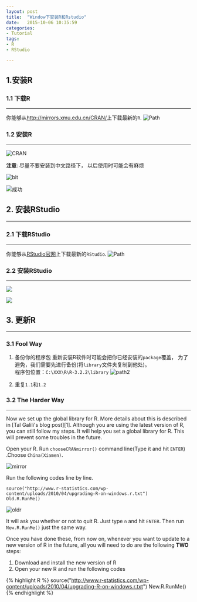 ```yaml
---
layout: post
title:  "Window下安装R和Rstudio"
date:   2015-10-06 10:35:59
categories: 
- Tutorial 
tags:
- R
- RStudio

---
```


## 1.安装R 

### 1.1 下载R
---

你能够从<http://mirrors.xmu.edu.cn/CRAN/>上下载最新的`R`. 
![Path](http://i.imgbox.com/VGVYmBnr.png)


### 1.2 安装R
---
![CRAN](http://i.imgbox.com/8GDBWR9w.png)

**注意**: 尽量不要安装到中文路径下， 以后使用时可能会有麻烦


![bit](http://i.imgbox.com/sHKrGASq.png)

![成功](http://i.imgbox.com/nQ7cCpWC.png)

## 2. 安装RStudio
---

### 2.1 下载RStudio
---

你能够从[RStudio官网](https://www.rstudio.com/)上下载最新的`RStudio`. 
![Path](http://i.imgbox.com/tK6TOXLp.png)

### 2.2 安装RStudio
---
![](http://i.imgbox.com/fzKEm7t5.png)

![](http://i.imgbox.com/iCe2KoYK.png)


## 3. 更新R
---
### 3.1 Fool Way

1. 备份你的程序包
重新安装R软件时可能会把你已经安装的`package`覆盖， 为了避免，我们需要先进行备份(将`library`文件夹复制到他处)。  
程序包位置：`C:\XXX\R\R-3.2.2\library`
![path2](http://i.imgbox.com/oRnNGM5x.png)

2. 重复`1.1`和`1.2`



### 3.2 The Harder Way
---

Now we set up the global library for R. More details about this is described in [Tal Galili's blog post][1]. Although you are using the latest version of R, you can still follow my steps. It will help you set a global library for R. This will prevent some troubles in the future.

Open your R. Run `chooseCRANmirror()` command line(Type it and hit `ENTER`) .Choose `China(Xiamen)`.

![mirror](http://i.imgbox.com/nMC12nzx.jpg "Choose Mirror")

Run the following codes line by line.
```
source("http://www.r-statistics.com/wp-content/uploads/2010/04/upgrading-R-on-windows.r.txt")
Old.R.RunMe()
```

![oldr](http://i.imgbox.com/yn5SmnIH.jpg "Set global lib")

It will ask you whether or not to quit R. Just type `n` and hit `ENTER`. Then run `New.R.RunMe()` just the same way.


Once you have done these, from now on, whenever you want to update to a new version of R in the future, all you will need to do are the following **TWO** steps:

1. Download and install the new version of R
2. Open your new R and run the following codes

{% highlight R %}
source("http://www.r-statistics.com/wp-content/uploads/2010/04/upgrading-R-on-windows.r.txt")
New.R.RunMe()
{% endhighlight %}




